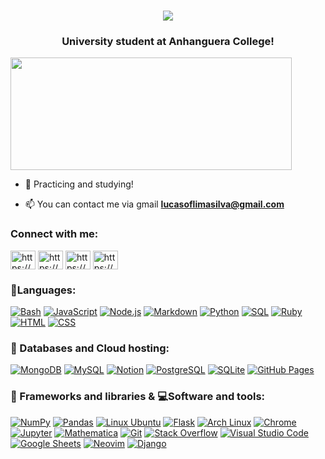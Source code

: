   <h1 align="center"> <a href="https://github.com/DevLucas07/README.md"><img src="https://readme-typing-svg.herokuapp.com?size=38&duration=4670&color=55FF0FFD&center=true&vCenter=true&width=695&height=185&lines=Welcome+to+my+portfolio!!+%F0%9F%92%9A%F0%9F%8C%B4;My+name+is+Lucas.%F0%9F%A7%91%E2%80%8D%F0%9F%92%BB;Knowledge+areas%F0%9F%93%95%3A;BackEnd+Developer.;Full+Stack+Developer.;Analytic+data."></a> </h1>

</h3>

<h3 align="center">University student at Anhanguera College!</h3>

  <img height="180em" width="450em" src="https://github-readme-stats.vercel.app/api/top-langs/?username=DevLucas07&layout=compact&langs_count=16&theme=chartreuse-dark"/>
</div><br> </a>
 
- 🧩 Practicing and studying!

- 📫 You can contact me via gmail **lucasoflimasilva@gmail.com**

<h3 align="left">Connect with me:</h3>
<p align="left">
  <a href="https://www.linkedin.com/in/DevLucas07" target="blank"><img align="center" src="https://raw.githubusercontent.com/rahuldkjain/github-profile-readme-generator/master/src/images/icons/Social/linked-in-alt.svg" alt="https://www.linkedin.com/in/DevLucas07" height="30" width="40" /></a>
  <a href="https://kaggle.com/lucasdelimasilva" target="blank"><img align="center" src="https://raw.githubusercontent.com/rahuldkjain/github-profile-readme-generator/master/src/images/icons/Social/kaggle.svg" alt="https://www.kaggle.com/lucasdelimasilva" height="30" width="40" /></a>
  <a href="https://fb.com/profile.php?id=100004113526015" target="blank"><img align="center" src="https://raw.githubusercontent.com/rahuldkjain/github-profile-readme-generator/master/src/images/icons/Social/facebook.svg" alt="https://www.facebook.com/profile.php?id=100004113526015" height="30" width="40" /></a>
   <a href="https://instagram.com/is_luccas01/" target="blank"><img align="center" src="https://raw.githubusercontent.com/rahuldkjain/github-profile-readme-generator/master/src/images/icons/Social/instagram.svg" alt="https://www.instagram.com/is_luccas01/" height="30" width="40" /></a>
  

### 📜Languages:
<p>
  <a href="https://github.com/search?q=user%3ADenverCoder1+language%3Abash"><img alt="Bash" src="https://img.shields.io/badge/Bash-121011.svg?logo=gnu-bash&logoColor=white"></a>
   <a href="https://github.com/search?q=user%3ADenverCoder1+language%3Ajavascript"><img alt="JavaScript" src="https://img.shields.io/badge/JavaScript-F7DF1E.svg?logo=javascript&logoColor=black"></a>
   <a href="https://github.com/search?q=user%3ADenverCoder1+language%3Ajavascript"><img alt="Node.js" src="https://img.shields.io/badge/Node.js-43853D.svg?logo=node.js&logoColor=white"></a>
   <a href="https://github.com/search?q=user%3ADenverCoder1+language%3Amarkdown"><img alt="Markdown" src="https://img.shields.io/badge/Markdown-000000.svg?logo=markdown&logoColor=white"></a>
   <a href="https://github.com/search?q=user%3ADenverCoder1+language%3Apython"><img alt="Python" src="https://img.shields.io/badge/Python-14354C.svg?logo=python&logoColor=white"></a>
   <a href="https://github.com/search?q=user%3ADenverCoder1+language%3Asql"><img alt="SQL" src="https://custom-icon-badges.herokuapp.com/badge/SQL-025E8C.svg?logo=database&logoColor=white"></a>
     <a href="https://github.com/search?q=user%3ADenverCoder1+language%3Aruby"><img alt="Ruby" src="https://img.shields.io/badge/Ruby-CC342D.svg?logo=ruby&logoColor=white"></a>
    <a href="https://github.com/search?q=user%3ADenverCoder1+language%3Ahtml"><img alt="HTML" src="https://img.shields.io/badge/HTML-E34F26.svg?logo=html5&logoColor=white"></a>
     <a href="https://github.com/search?q=user%3ADenverCoder1+language%3Acss"><img alt="CSS" src="https://img.shields.io/badge/CSS-1572B6.svg?logo=css3&logoColor=white"></a>
   </p>

### 🎲 Databases and Cloud hosting:
<p>
  <a href="#"><img alt="MongoDB" src ="https://img.shields.io/badge/MongoDB-4ea94b.svg?logo=mongodb&logoColor=white"></a>
  <a href="#"><img alt="MySQL" src="https://img.shields.io/badge/MySQL-00f.svg?logo=mysql&logoColor=white"></a>
  <a href="#"><img alt="Notion" src="https://img.shields.io/badge/Notion-010101.svg?logo=notion&logoColor=white"></a>
  <a href="#"><img alt="PostgreSQL" src ="https://img.shields.io/badge/PostgreSQL-316192.svg?logo=postgresql&logoColor=white"></a>
  <a href="#"><img alt="SQLite" src ="https://img.shields.io/badge/SQLite-07405e.svg?logo=sqlite&logoColor=white"></a>
  <a href="#"><img alt="GitHub Pages" src="https://img.shields.io/badge/GitHub%20Pages-327FC7.svg?logo=github&logoColor=white"></a>
</p>

### 🧰 Frameworks and libraries & 💻Software and tools:
<p>
   <a href="#"><img alt="NumPy" src="https://img.shields.io/badge/Numpy-013243.svg?logo=numpy&logoColor=white"></a> 
   <a href="#"><img alt="Pandas" src="https://img.shields.io/badge/Pandas-150458.svg?logo=pandas&logoColor=white"></a>
  <a href="#"><img alt="Linux Ubuntu" src="https://img.shields.io/badge/Linux%20Ubuntu-261c1c.svg?logo=Ubuntu&logoColor=orange"></a>
   <a href="#"><img alt="Flask" src="https://img.shields.io/badge/Flask-0078d7.svg?logo=flask&logoColor=white"></a>
<a href="#"><img alt="Arch Linux" src="https://img.shields.io/badge/Arch%20Linux-6AA84F.svg?logo=ArchLinux&logoColor=blue"></a>
  <a href="#"><img alt="Chrome" src="https://img.shields.io/badge/-Chrome-0b485b?logo=Google-chrome&logoColor=yellow"></a>
  <a href="#"><img alt="Jupyter" src="https://img.shields.io/badge/Jupyter-F37626.svg?logo=Jupyter&logoColor=white"></a>
  <a href="#"><img alt="Mathematica" src="https://img.shields.io/badge/Mathematica-DD1100.svg?logo=wolfram-mathematica&logoColor=white"></a>
  <a href="#"><img alt="Git" src="https://img.shields.io/badge/Git-F05033.svg?logo=git&logoColor=white"></a>
  <a href="#"><img alt="Stack Overflow" src="https://img.shields.io/badge/-Stack%20Overflow-FE7A16?logo=stack-overflow&logoColor=white"></a>
  <a href="#"><img alt="Visual Studio Code" src="https://img.shields.io/badge/Visual%20Studio%20Code-0078d7.svg?logo=visual-studio-code&logoColor=white"></a>
  <a href="#"><img alt="Google Sheets" src="https://img.shields.io/badge/Google%20Sheets-34A853.svg?logo=google%20sheets&logoColor=white"></a>
  <a href="#"><img alt="Neovim" src="https://img.shields.io/badge/Neovim-14354C.svg?logo=neovim&logoColor=white"></a>
  <a href="#"><img alt="Django" src="https://img.shields.io/badge/Django-0078d7.svg?logo=django&logoColor=white"></a>
 
  </p>
